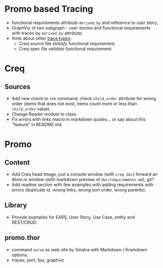 # Promo based Tracing

* functional requirements attribute `derived_by` and reference to user story;
* GraphViz of two subgraph - user stories and functional requirements with traces by `derived_by` attribute;
* think about other [trace types](lib/assets/other/taceability.md):
  * Creq source file *statisfy* functional requirement;
  * Creq spec file *validate* functional requirement.

# Creq

## Sources

* Add new check to `chk` command; check `child_order` attribute for wrong order (items that does not exist, items count more or less than `child_order` value).
* Change Reader module to class.
* Fix errors with links macro in markdown quotes... or say about this "feature" in README.md

# Promo

## Content

* Add Creq head image; just a console window (with `creq doc`) forward an Atom.io window (with markdown preview of `doc/requirements.md`), git?
* Add readme section with few examples with adding requirements with errors (duplicate id, wrong links, wrong sort order, wrong parents).

## Library

* Provide examples for EARS, User Story, Use Case, entity and REST/CRUD.

## promo.thor

* command `serve` as web site by Sinatra with Markdown / Kramdown options.
* traces, pert, fpa, graphviz
